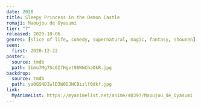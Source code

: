 ```yaml
---
date: 2020
title: Sleepy Princess in the Demon Castle
romaji: Maoujou de Oyasumi
tier: "?"
released: 2020-10-06
genres: [slice of life, comedy, supernatural, magic, fantasy, shounen]
seen:
  first: 2020-12-22
poster:
  source: tmdb
  path: 3bmu7Mg7Sc6IfHgvt98WNChaOkR.jpg
backdrop:
  source: tmdb
  path: ya0GSNDIwlD3W0DJNCBizlf0dkf.jpg
link:
  MyAnimeList: https://myanimelist.net/anime/40397/Maoujou_de_Oyasumi
---
```

